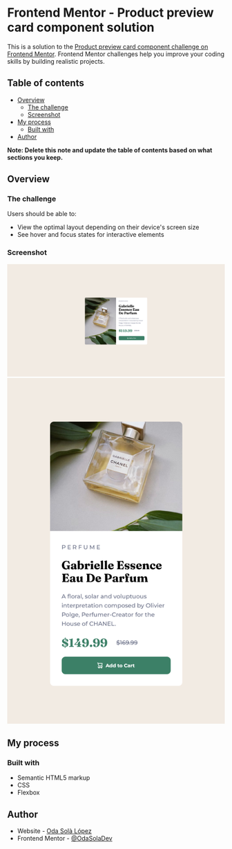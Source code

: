 # Frontend Mentor - Product preview card component solution

This is a solution to the [Product preview card component challenge on Frontend Mentor](https://www.frontendmentor.io/challenges/product-preview-card-component-GO7UmttRfa). Frontend Mentor challenges help you improve your coding skills by building realistic projects.

## Table of contents

- [Overview](#overview)
  - [The challenge](#the-challenge)
  - [Screenshot](#screenshot)
- [My process](#my-process)
  - [Built with](#built-with)
- [Author](#author)

**Note: Delete this note and update the table of contents based on what sections you keep.**

## Overview

### The challenge

Users should be able to:

- View the optimal layout depending on their device's screen size
- See hover and focus states for interactive elements

### Screenshot

![](./images/Screenshot_FullSize.png)
![](./images/Screenshot_SmallSize.png)

## My process

### Built with

- Semantic HTML5 markup
- CSS
- Flexbox

## Author

- Website - [Oda Solà López](https://osolaldev.github.io/Personal-Site-English/)
- Frontend Mentor - [@OdaSolaDev](https://www.frontendmentor.io/profile/yourusername)
